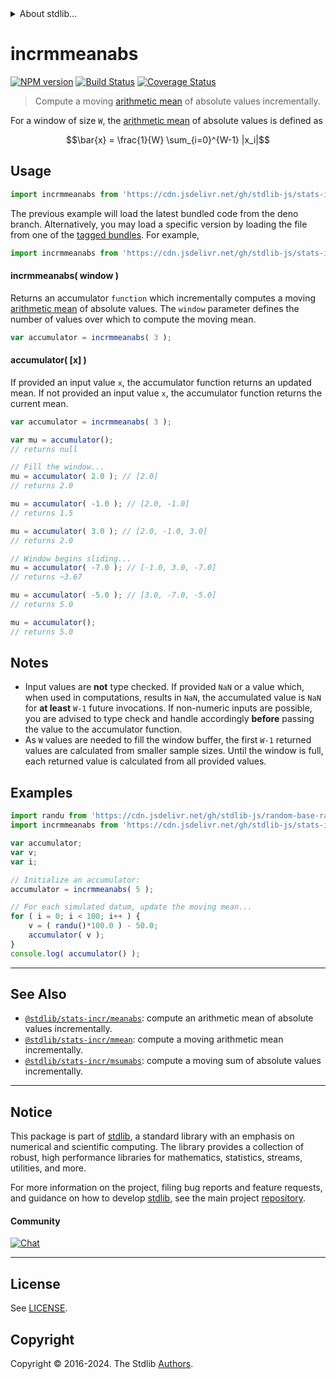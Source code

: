 <!--

@license Apache-2.0

Copyright (c) 2018 The Stdlib Authors.

Licensed under the Apache License, Version 2.0 (the "License");
you may not use this file except in compliance with the License.
You may obtain a copy of the License at

   http://www.apache.org/licenses/LICENSE-2.0

Unless required by applicable law or agreed to in writing, software
distributed under the License is distributed on an "AS IS" BASIS,
WITHOUT WARRANTIES OR CONDITIONS OF ANY KIND, either express or implied.
See the License for the specific language governing permissions and
limitations under the License.

-->


<details>
  <summary>
    About stdlib...
  </summary>
  <p>We believe in a future in which the web is a preferred environment for numerical computation. To help realize this future, we've built stdlib. stdlib is a standard library, with an emphasis on numerical and scientific computation, written in JavaScript (and C) for execution in browsers and in Node.js.</p>
  <p>The library is fully decomposable, being architected in such a way that you can swap out and mix and match APIs and functionality to cater to your exact preferences and use cases.</p>
  <p>When you use stdlib, you can be absolutely certain that you are using the most thorough, rigorous, well-written, studied, documented, tested, measured, and high-quality code out there.</p>
  <p>To join us in bringing numerical computing to the web, get started by checking us out on <a href="https://github.com/stdlib-js/stdlib">GitHub</a>, and please consider <a href="https://opencollective.com/stdlib">financially supporting stdlib</a>. We greatly appreciate your continued support!</p>
</details>

# incrmmeanabs

[![NPM version][npm-image]][npm-url] [![Build Status][test-image]][test-url] [![Coverage Status][coverage-image]][coverage-url] <!-- [![dependencies][dependencies-image]][dependencies-url] -->

> Compute a moving [arithmetic mean][arithmetic-mean] of absolute values incrementally.

<section class="intro">

For a window of size `W`, the [arithmetic mean][arithmetic-mean] of absolute values is defined as

<!-- <equation class="equation" label="eq:arithmetic_mean_absolute_values" align="center" raw="\bar{x} = \frac{1}{W} \sum_{i=0}^{W-1} |x_i|" alt="Equation for the arithmetic mean of absolute values."> -->

```math
\bar{x} = \frac{1}{W} \sum_{i=0}^{W-1} |x_i|
```

<!-- <div class="equation" align="center" data-raw-text="\bar{x} = \frac{1}{W} \sum_{i=0}^{W-1} |x_i|" data-equation="eq:arithmetic_mean_absolute_values">
    <img src="https://cdn.jsdelivr.net/gh/stdlib-js/stdlib@320a89534d4f59b82d162f31e968222555dae2f7/lib/node_modules/@stdlib/stats/incr/mmeanabs/docs/img/equation_arithmetic_mean_absolute_values.svg" alt="Equation for the arithmetic mean of absolute values.">
    <br>
</div> -->

<!-- </equation> -->

</section>

<!-- /.intro -->



<section class="usage">

## Usage

```javascript
import incrmmeanabs from 'https://cdn.jsdelivr.net/gh/stdlib-js/stats-incr-mmeanabs@deno/mod.js';
```
The previous example will load the latest bundled code from the deno branch. Alternatively, you may load a specific version by loading the file from one of the [tagged bundles](https://github.com/stdlib-js/stats-incr-mmeanabs/tags). For example,

```javascript
import incrmmeanabs from 'https://cdn.jsdelivr.net/gh/stdlib-js/stats-incr-mmeanabs@v0.2.1-deno/mod.js';
```

#### incrmmeanabs( window )

Returns an accumulator `function` which incrementally computes a moving [arithmetic mean][arithmetic-mean] of absolute values. The `window` parameter defines the number of values over which to compute the moving mean.

```javascript
var accumulator = incrmmeanabs( 3 );
```

#### accumulator( \[x] )

If provided an input value `x`, the accumulator function returns an updated mean. If not provided an input value `x`, the accumulator function returns the current mean.

```javascript
var accumulator = incrmmeanabs( 3 );

var mu = accumulator();
// returns null

// Fill the window...
mu = accumulator( 2.0 ); // [2.0]
// returns 2.0

mu = accumulator( -1.0 ); // [2.0, -1.0]
// returns 1.5

mu = accumulator( 3.0 ); // [2.0, -1.0, 3.0]
// returns 2.0

// Window begins sliding...
mu = accumulator( -7.0 ); // [-1.0, 3.0, -7.0]
// returns ~3.67

mu = accumulator( -5.0 ); // [3.0, -7.0, -5.0]
// returns 5.0

mu = accumulator();
// returns 5.0
```

</section>

<!-- /.usage -->

<section class="notes">

## Notes

-   Input values are **not** type checked. If provided `NaN` or a value which, when used in computations, results in `NaN`, the accumulated value is `NaN` for **at least** `W-1` future invocations. If non-numeric inputs are possible, you are advised to type check and handle accordingly **before** passing the value to the accumulator function.
-   As `W` values are needed to fill the window buffer, the first `W-1` returned values are calculated from smaller sample sizes. Until the window is full, each returned value is calculated from all provided values.

</section>

<!-- /.notes -->

<section class="examples">

## Examples

<!-- eslint no-undef: "error" -->

```javascript
import randu from 'https://cdn.jsdelivr.net/gh/stdlib-js/random-base-randu@deno/mod.js';
import incrmmeanabs from 'https://cdn.jsdelivr.net/gh/stdlib-js/stats-incr-mmeanabs@deno/mod.js';

var accumulator;
var v;
var i;

// Initialize an accumulator:
accumulator = incrmmeanabs( 5 );

// For each simulated datum, update the moving mean...
for ( i = 0; i < 100; i++ ) {
    v = ( randu()*100.0 ) - 50.0;
    accumulator( v );
}
console.log( accumulator() );
```

</section>

<!-- /.examples -->

<!-- Section for related `stdlib` packages. Do not manually edit this section, as it is automatically populated. -->

<section class="related">

* * *

## See Also

-   <span class="package-name">[`@stdlib/stats-incr/meanabs`][@stdlib/stats/incr/meanabs]</span><span class="delimiter">: </span><span class="description">compute an arithmetic mean of absolute values incrementally.</span>
-   <span class="package-name">[`@stdlib/stats-incr/mmean`][@stdlib/stats/incr/mmean]</span><span class="delimiter">: </span><span class="description">compute a moving arithmetic mean incrementally.</span>
-   <span class="package-name">[`@stdlib/stats-incr/msumabs`][@stdlib/stats/incr/msumabs]</span><span class="delimiter">: </span><span class="description">compute a moving sum of absolute values incrementally.</span>

</section>

<!-- /.related -->

<!-- Section for all links. Make sure to keep an empty line after the `section` element and another before the `/section` close. -->


<section class="main-repo" >

* * *

## Notice

This package is part of [stdlib][stdlib], a standard library with an emphasis on numerical and scientific computing. The library provides a collection of robust, high performance libraries for mathematics, statistics, streams, utilities, and more.

For more information on the project, filing bug reports and feature requests, and guidance on how to develop [stdlib][stdlib], see the main project [repository][stdlib].

#### Community

[![Chat][chat-image]][chat-url]

---

## License

See [LICENSE][stdlib-license].


## Copyright

Copyright &copy; 2016-2024. The Stdlib [Authors][stdlib-authors].

</section>

<!-- /.stdlib -->

<!-- Section for all links. Make sure to keep an empty line after the `section` element and another before the `/section` close. -->

<section class="links">

[npm-image]: http://img.shields.io/npm/v/@stdlib/stats-incr-mmeanabs.svg
[npm-url]: https://npmjs.org/package/@stdlib/stats-incr-mmeanabs

[test-image]: https://github.com/stdlib-js/stats-incr-mmeanabs/actions/workflows/test.yml/badge.svg?branch=v0.2.1
[test-url]: https://github.com/stdlib-js/stats-incr-mmeanabs/actions/workflows/test.yml?query=branch:v0.2.1

[coverage-image]: https://img.shields.io/codecov/c/github/stdlib-js/stats-incr-mmeanabs/main.svg
[coverage-url]: https://codecov.io/github/stdlib-js/stats-incr-mmeanabs?branch=main

<!--

[dependencies-image]: https://img.shields.io/david/stdlib-js/stats-incr-mmeanabs.svg
[dependencies-url]: https://david-dm.org/stdlib-js/stats-incr-mmeanabs/main

-->

[chat-image]: https://img.shields.io/gitter/room/stdlib-js/stdlib.svg
[chat-url]: https://app.gitter.im/#/room/#stdlib-js_stdlib:gitter.im

[stdlib]: https://github.com/stdlib-js/stdlib

[stdlib-authors]: https://github.com/stdlib-js/stdlib/graphs/contributors

[umd]: https://github.com/umdjs/umd
[es-module]: https://developer.mozilla.org/en-US/docs/Web/JavaScript/Guide/Modules

[deno-url]: https://github.com/stdlib-js/stats-incr-mmeanabs/tree/deno
[deno-readme]: https://github.com/stdlib-js/stats-incr-mmeanabs/blob/deno/README.md
[umd-url]: https://github.com/stdlib-js/stats-incr-mmeanabs/tree/umd
[umd-readme]: https://github.com/stdlib-js/stats-incr-mmeanabs/blob/umd/README.md
[esm-url]: https://github.com/stdlib-js/stats-incr-mmeanabs/tree/esm
[esm-readme]: https://github.com/stdlib-js/stats-incr-mmeanabs/blob/esm/README.md
[branches-url]: https://github.com/stdlib-js/stats-incr-mmeanabs/blob/main/branches.md

[stdlib-license]: https://raw.githubusercontent.com/stdlib-js/stats-incr-mmeanabs/main/LICENSE

[arithmetic-mean]: https://en.wikipedia.org/wiki/Arithmetic_mean

<!-- <related-links> -->

[@stdlib/stats/incr/meanabs]: https://github.com/stdlib-js/stats-incr-meanabs/tree/deno

[@stdlib/stats/incr/mmean]: https://github.com/stdlib-js/stats-incr-mmean/tree/deno

[@stdlib/stats/incr/msumabs]: https://github.com/stdlib-js/stats-incr-msumabs/tree/deno

<!-- </related-links> -->

</section>

<!-- /.links -->
